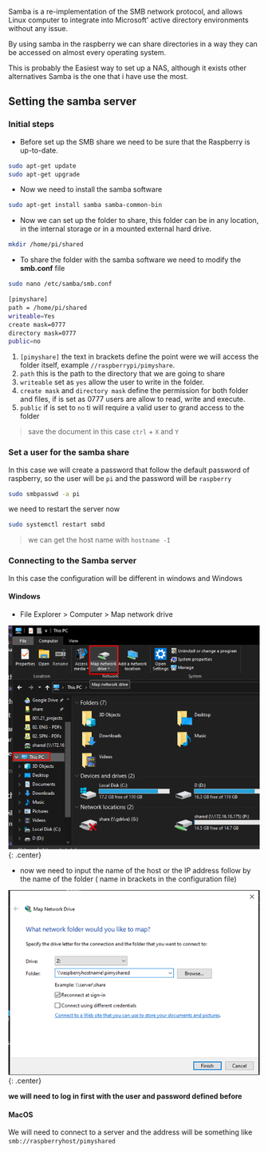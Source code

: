 Samba is a re-implementation of the SMB network protocol, and allows Linux computer to integrate into Microsoft' active directory environments without any issue.

By using samba in the raspberry we can share directories in a way they can be accessed on almost every operating system.

This is probably the Easiest way to set up a NAS, although it exists other alternatives Samba is the one that i have use the most.

## Setting the samba server 

### Initial steps 

* Before set up the SMB share we need to be sure that the Raspberry is up-to-date.

```bash
sudo apt-get update
sudo apt-get upgrade
```

* Now we need to install the samba software

```bash
sudo apt-get install samba samba-common-bin
```

* Now we can set up the folder to share, this folder can be in any location, in the internal storage or in a mounted external hard drive.

```bash
mkdir /home/pi/shared
```

* To share the folder with the samba software we need to modify the **smb.conf** file 

```bash
sudo nano /etc/samba/smb.conf
```

```bash
[pimyshare]
path = /home/pi/shared
writeable=Yes
create mask=0777
directory mask=0777
public=no
```

1. `[pimyshare]` the text in brackets define the point were we will access the folder itself, example `//raspberrypi/pimyshare`.
2. `path` this is the path to the directory that we are going to share
3. `writeable` set as `yes` allow the user to write in the folder.
4. `create mask` and `directory mask`  define the permission for both folder and files, if is set as  $0777$ users are allow to read, write and execute.
5. `public` if is set to `no` ti will require a valid user to grand access to the folder


> save the document in this case `ctrl` + `X` and `Y`

### Set a user for the samba share

In this case we will create a password that follow the default password of raspberry, so the user will be `pi` and the password will be `raspberry`

```bash
sudo smbpasswd -a pi
```

we need to restart the server now 

```bash
sudo systemctl restart smbd
```

> we can get the host name with  `hostname -I`

### Connecting to the Samba server

In this case the configuration will be different in windows  and Windows 

#### Windows 

* File Explorer > Computer > Map network drive

![samba](images/samba_001.png){: .center}

* now we need to input the name of the host or the IP address follow by the name of the folder ( name in brackets in the configuration file)

![samba](images/samba_002.png){: .center}

**we will need to log in first with the user and password defined before**

#### MacOS

We will need to connect to a server and the address will be something like `smb://raspberryhost/pimyshared`